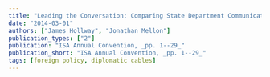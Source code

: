 ```yaml
---
title: "Leading the Conversation: Comparing State Department Communication Networks under Rogers and Kissinger"
date: "2014-03-01"
authors: ["James Hollway", "Jonathan Mellon"]
publication_types: ["2"]
publication: "ISA Annual Convention, _pp. 1--29_"
publication_short: "ISA Annual Convention, _pp. 1--29_"
tags: [foreign policy, diplomatic cables]
---
```

